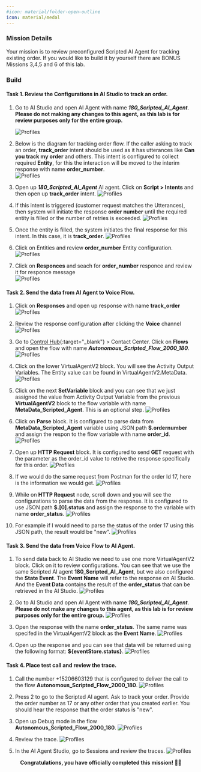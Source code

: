 ```yaml
---
#icon: material/folder-open-outline
icon: material/medal
---
```


### Mission Details

Your mission is to review preconfigured Scripted AI Agent for tracking existing order. If you would like to build it by yourself there are BONUS Missions 3,4,5 and 6 of this lab. 

### Build

#### Task 1. Review the Configurations in AI Studio to track an order. 

1. Go to AI Studio and open AI Agent with name ***<copy>180_Scripted_AI_Agent</copy>***. 
**Please do not making any changes to this agent, as this lab is for review purposes only for the entire group.**

    ![Profiles](../graphics/Lab1_AI_Agent/6.69.png) 


2. Below is the diagram for tracking order flow. If the caller asking to track an order, **track_order** intent should be used as it has utterances like **Can you track my order** and others. This intent is configured to collect required **Entity**, for this the interaction will be moved to the interim response with name **order_number**.  
    ![Profiles](../graphics/Lab1_AI_Agent/6.68.png) 

3. Open up ***<copy>180_Scripted_AI_Agent</copy>***
 AI agent. Click on **Script > Intents** and then open up **track_order** intent. 
     ![Profiles](../graphics/Lab1_AI_Agent/6.70.png) 

4. If this intent is triggered (customer request matches the Utterances), then system will initiate the response **order number** until the required entity is filled or the number of retries is exceeded.
     ![Profiles](../graphics/Lab1_AI_Agent/6.71.png) 

5. Once the entity is filled, the system initiates the final response for this intent. In this case, it is **track_order**.
     ![Profiles](../graphics/Lab1_AI_Agent/6.72.png) 

6. Click on Entities and review **order_number** Entity configuration. 
     ![Profiles](../graphics/Lab1_AI_Agent/6.73.gif) 

7. Click on **Responces** and seach for **order_number** responce and review it for responce message  
     ![Profiles](../graphics/Lab1_AI_Agent/scriptedOrdernumber6.91.gif) 

#### Task 2. Send the data from AI Agent to Voice Flow​.

1. Click on **Responses** and open up response with name **track_order**
     ![Profiles](../graphics/Lab1_AI_Agent/6.74.png) 

2. Review the response configuration after clicking the **Voice** channel
     ![Profiles](../graphics/Lab1_AI_Agent/6.75.png) 

3. Go to [Control Hub](https://admin.webex.com){:target="_blank"} > Contact Center. Click on **Flows** and open the flow with name ***Autonomous_Scripted_Flow_2000_180***<span class="copy-static" title="Click to copy!" data-copy-text="Autonomous_Scripted_Flow_2000_180"><span class="copy"></span></span>.
     ![Profiles](../graphics/Lab1_AI_Agent/6.76.gif) 

4. Click on the lower VirtualAgentV2 block. You will see the Activity Output Variables. The Entity value can be found in VirtualAgentV2.MetaData. 
     ![Profiles](../graphics/Lab1_AI_Agent/6.77.png) 

5. Click on the next **SetVariable** block and you can see that we just assigned the value from Activity Output Variable from the previous **VirtualAgentV2** block to the flow variable with name **MetaData_Scripted_Agent**. This is an optional step. 
     ![Profiles](../graphics/Lab1_AI_Agent/6.78.png) 

6. Click on **Parse** block. It is configured to parse data from **MetaData_Scripted_Agent** variable using JSON path **$.ordernumber** and assign the respon to the flow variable with name **order_id**.
     ![Profiles](../graphics/Lab1_AI_Agent/6.79.png) 

7. Open up **HTTP Request** block. It is configured to send **GET** request with the parameter as the order_id value to retrive the response specifically for this order. 
     ![Profiles](../graphics/Lab1_AI_Agent/6.80.png) 

8. If we would do the same request from Postman for the order Id 17, here is the information we would get. 
     ![Profiles](../graphics/Lab1_AI_Agent/6.81.png) 

9. While on **HTTP Request** node, scroll down and you will see the configurations to parse the data from the response. It is configured to use JSON path **$.[0].status** and assign the response to the variable with name **order_status**.
     ![Profiles](../graphics/Lab1_AI_Agent/6.82.png) 

10. For example if I would need to parse the status of the order 17 using this JSON path, the result would be "new".
     ![Profiles](../graphics/Lab1_AI_Agent/6.83.png) 

#### Task 3. Send the data from Voice Flow to AI Agent. 

1. To send data back to AI Studio we need to use one more VirtualAgentV2 block. Click on it to review configurations. You can see that we use the same Scripted AI agent **180_Scripted_AI_Agent**, but we also configured the **State Event**. The **Event Name** will refer to the response on AI Studio. And the **Event Data** contains the result of the **order_status** that can be retrieved in the AI Studio.
     ![Profiles](../graphics/Lab1_AI_Agent/6.84.png) 

2. Go to AI Studio and open AI Agent with name ***180_Scripted_AI_Agent***<span class="copy-static" title="Click to copy!" data-copy-text="180_Scripted_AI_Agent"><span class="copy"></span></span>. **Please do not make any changes to this agent, as this lab is for review purposes only for the entire group.**
    ![Profiles](../graphics/Lab1_AI_Agent/6.69.png) 

3. Open the response with the name **order_status**. The same name was specifed in the VirtualAgentV2 block as the **Event Name**. 
     ![Profiles](../graphics/Lab1_AI_Agent/6.85.png) 

4. Open up the response and you can see that data will be returned using the following format: **${eventStore.status}**.
     ![Profiles](../graphics/Lab1_AI_Agent/6.86.png) 

#### Task 4. Place test call and review the trace. 

1. Call the number +15206603129 that is configured to deliver the call to the flow **Autonomous_Scripted_Flow_2000_180**.
     ![Profiles](../graphics/Lab1_AI_Agent/6.87.png) 

2. Press 2 to go to the Scripted AI agent. Ask to track your order. Provide the order number as 17 or any other order that you created earlier. You should hear the response that the order status is "new".

3. Open up Debug mode in the flow **Autonomous_Scripted_Flow_2000_180**.
     ![Profiles](../graphics/Lab1_AI_Agent/6.88.gif)

4. Review the trace. 
     ![Profiles](../graphics/Lab1_AI_Agent/6.89.png) 

5. In the AI Agent Studio, go to Sessions and review the traces. 
     ![Profiles](../graphics/Lab1_AI_Agent/6.90.png) 

<p style="text-align:center"><strong>Congratulations, you have officially completed this mission! 🎉🎉 </strong></p>